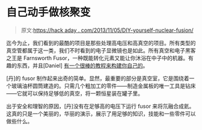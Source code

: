 # 自己动手做核聚变

> 原文:[https://hack aday . com/2013/11/05/DIY-yourself-nuclear-fusion/](https://hackaday.com/2013/11/05/do-it-yourself-nuclear-fusion/)

迄今为止，我们看到的最酷的项目是那些处理高电压和高真空的项目。所有类型的真空管都属于这一类，我们不时看到的电子显微镜也是如此。所有真空和电子黑客之王是 Farnsworth Fusor，一种既能转化元素又能让你沐浴在中子中的机器。有趣的东西，并且[Daniel] [有一个很棒的教程来构建你自己的](http://makezine.com/projects/make-36-boards/nuclear-fusor/)。

[丹]的 fusor 制作起来出奇的简单。显然，最重要的部分是真空室，它是围绕着一个玻璃油杯圆筒建造的。只需几个粗加工的零件——制造金属板的唯一工具是钻床——它就可以保持足够低的真空，将一颗恒星装在罐子里。

出于安全和理智的原因，[丹]没有在足够高的电压下运行 fusor 来将氘融合成氦。这真的只是一个美丽的，华丽的演示，展示了用足够的知识，技能和一些零件可以做些什么。
